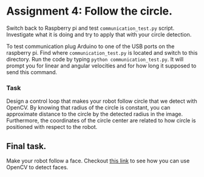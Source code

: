 # Assignment 4: Follow the circle.

Switch back to Raspberry pi and test `communication_test.py` script. Investigate what it is doing and try to apply that with your circle detection.

To test communication plug Arduino to one of the USB ports on the raspberry pi. Find where `communication_test.py` is located and switch to this directory. Run the code by typing `python communication_test.py`. It will prompt you for linear and angular velocities and for how long it supposed to send this command.

### Task
Design a control loop that makes your robot follow circle that we detect with OpenCV. By knowing that radius of the circle is constant, you can approximate distance to the circle by the detected radius in the image. Furthermore, the coordinates of the circle center are related to how circle is positioned with respect to the robot.

## Final task.
Make your robot follow a face. Checkout [this link]() to see how you can use OpenCV to detect faces.